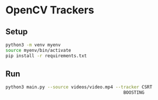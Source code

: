 # OpenCV Trackers


## Setup
```bash
python3 -m venv myenv
source myenv/bin/activate
pip install -r requirements.txt
```

## Run
```bash
python3 main.py --source videos/video.mp4 --tracker CSRT
                                             BOOSTING 
```
